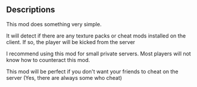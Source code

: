 ## Descriptions
This mod does something very simple.

It will detect if there are any texture packs or cheat mods installed on the client.
If so, the player will be kicked from the server

I recommend using this mod for small private servers.
Most players will not know how to counteract this mod.


This mod will be perfect if you don't want your friends to cheat on the server (Yes, there are always some who cheat)
